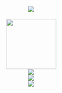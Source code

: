 <h1 align="center"> <a href="https://sunguoqi.com/"> <img src="https://readme-typing-svg.herokuapp.com/?lines=console.log(%22Hello%2C%20World!%22);Kamisora!欢迎你！！！&center=true&size=27"> </a> </h1>
<div align="center"> <img height="137px" src="https://github-readme-stats.vercel.app/api?username=Kamisorara&hide_title=true&hide_border=true&show_icons=trueline_height=21&text_color=000&icon_color=000&bg_color=0,ea6161,ffc64d,fffc4d,52fa5a&theme=graywhite" /> </div>
<div align="center"> <img src="https://github-readme-streak-stats.herokuapp.com/?user=Kamisorara" /> </div>

<div align="center"> <img src="https://metrics.lecoq.io/Kamisorara?template=classic&config.timezone=Asia%2FShanghai"> </div>
<div align="center"> <img src="https://activity-graph.herokuapp.com/graph?username=Kamisorara&theme=xcode" /> </div>
<!---
Kamisorara/Kamisorara is a ✨ special ✨ repository because its `README.md` (this file) appears on your GitHub profile.
You can click the Preview link to take a look at your changes.
--->
